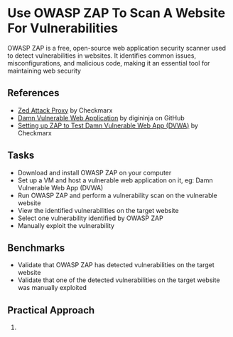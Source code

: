 # Use OWASP ZAP To Scan A Website For Vulnerabilities
OWASP ZAP is a free, open-source web application security scanner used to detect vulnerabilities in websites. It identifies common issues, misconfigurations, and malicious code, making it an essential tool for maintaining web security


## References
- [Zed Attack Proxy](https://www.zaproxy.org/) by Checkmarx
- [Damn Vulnerable Web Application](https://github.com/digininja/DVWA/) by digininja on GitHub
- [Setting up ZAP to Test Damn Vulnerable Web App (DVWA)](https://www.zaproxy.org/faq/details/setting-up-zap-to-test-dvwa/) by Checkmarx


## Tasks
- Download and install OWASP ZAP on your computer
- Set up a VM and host a vulnerable web application on it, eg: Damn Vulnerable Web App (DVWA)
- Run OWASP ZAP and perform a vulnerability scan on the vulnerable website
- View the identified vulnerabilities on the target website
- Select one vulnerability identified by OWASP ZAP
- Manually exploit the vulnerability

## Benchmarks
- Validate that OWASP ZAP has detected vulnerabilities on the target website
- Validate that one of the detected vulnerabilities on the target website was manually exploited


## Practical Approach
1. 
